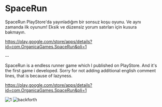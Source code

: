 # SpaceRun

SpaceRun PlayStore'da yayınladığım bir sonsuz koşu oyunu. Ve aynı zamanda ilk oyunum!
Eksik ve düzensiz yorum satırları için kusura bakmayın.

https://play.google.com/store/apps/details?id=com.OrganicaGames.SpaceRun&pli=1

--

SpaceRun is a endless runner game which I published on PlayStore. And it's the first game i developed.
Sorry for not adding additional english comment lines, that is because of lazyness.

https://play.google.com/store/apps/details?id=com.OrganicaGames.SpaceRun&pli=1

![1](https://user-images.githubusercontent.com/108178039/193449823-0cb43375-cb03-4ab3-beab-ac9fefaa9a50.png)
![backforth](https://user-images.githubusercontent.com/108178039/193449836-47b9cb21-0d9b-43ee-8836-04452079a272.png)
